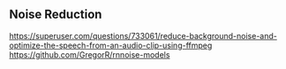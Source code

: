 ## Noise Reduction

https://superuser.com/questions/733061/reduce-background-noise-and-optimize-the-speech-from-an-audio-clip-using-ffmpeg
https://github.com/GregorR/rnnoise-models
